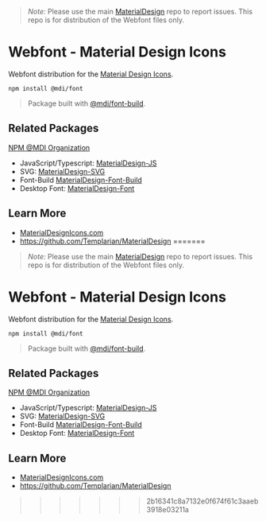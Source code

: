 > *Note:* Please use the main [MaterialDesign](https://github.com/Templarian/MaterialDesign/issues) repo to report issues. This repo is for distribution of the Webfont files only.

# Webfont - Material Design Icons

Webfont distribution for the [Material Design Icons](https://materialdesignicons.com).

```
npm install @mdi/font
```

> Package built with [@mdi/font-build](https://github.com/Templarian/MaterialDesign-Font-Build).

## Related Packages

[NPM @MDI Organization](https://npmjs.com/org/mdi)

- JavaScript/Typescript: [MaterialDesign-JS](https://github.com/Templarian/MaterialDesign-JS)
- SVG: [MaterialDesign-SVG](https://github.com/Templarian/MaterialDesign-SVG)
- Font-Build [MaterialDesign-Font-Build](https://github.com/Templarian/MaterialDesign-Font-Build)
- Desktop Font: [MaterialDesign-Font](https://github.com/Templarian/MaterialDesign-Font)

## Learn More

- [MaterialDesignIcons.com](https://materialdesignicons.com)
- https://github.com/Templarian/MaterialDesign
=======
> *Note:* Please use the main [MaterialDesign](https://github.com/Templarian/MaterialDesign/issues) repo to report issues. This repo is for distribution of the Webfont files only.

# Webfont - Material Design Icons

Webfont distribution for the [Material Design Icons](https://materialdesignicons.com).

```
npm install @mdi/font
```

> Package built with [@mdi/font-build](https://github.com/Templarian/MaterialDesign-Font-Build).

## Related Packages

[NPM @MDI Organization](https://npmjs.com/org/mdi)

- JavaScript/Typescript: [MaterialDesign-JS](https://github.com/Templarian/MaterialDesign-JS)
- SVG: [MaterialDesign-SVG](https://github.com/Templarian/MaterialDesign-SVG)
- Font-Build [MaterialDesign-Font-Build](https://github.com/Templarian/MaterialDesign-Font-Build)
- Desktop Font: [MaterialDesign-Font](https://github.com/Templarian/MaterialDesign-Font)

## Learn More

- [MaterialDesignIcons.com](https://materialdesignicons.com)
- https://github.com/Templarian/MaterialDesign
>>>>>>> 2b16341c8a7132e0f674f61c3aaeb3918e03211a
